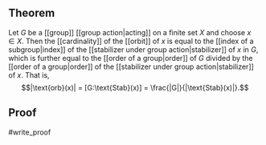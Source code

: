 ## Theorem
Let $G$ be a [[group]] [[group action|acting]] on a finite set $X$ and choose $x\in X$. Then the [[cardinality]] of the [[orbit]] of $x$ is equal to the [[index of a subgroup|index]] of the [[stabilizer under group action|stabilizer]] of $x$ in $G$, which is further equal to the [[order of a group|order]] of $G$ divided by the [[order of a group|order]] of the [[stabilizer under group action|stabilizer]] of $x$. That is, $$|\text{orb}(x)| = [G:\text{Stab}(x)] = \frac{|G|}{|\text{Stab}(x)|}.$$
## Proof
#write_proof 